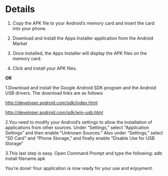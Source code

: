 # Details #

1. Copy the APK file to your Android’s memory card and insert the card into your phone.

2. Download and install the Apps Installer application from the Android Market

3. Once installed, the Apps Installer will display the APK files on the memory card.

4. Click and install your APK files.

**OR**


1.Download and install the Google Android SDK program and the Android USB drivers. The download links are as follows:

http://developer.android.com/sdk/index.html

http://developer.android.com/sdk/win-usb.html

2.You need to modify your Android’s settings to allow the installation of applications from other sources. Under “Settings,” select “Application Settings” and then enable “Unknown Sources.” Also under “Settings,” select “SD Card” and “Phone Storage,” and finally enable “Disable Use for USB Storage”

3.This last step is easy. Open Command Prompt and type the following: adb install filename.apk

You’re done! Your application is now ready for your use and enjoyment.